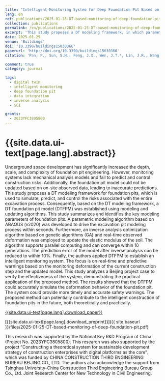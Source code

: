 ```yaml
---
title: "Intelligent Monitoring System for Deep Foundation Pit Based on Digital Twin"
lang: en
ref: publications/2025-01-25-DT-based-monitoring-of-deep-foundation-pit
collection: publications
permalink: /en/publications/2025-01-25-DT-based-monitoring-of-deep-foundation-pit
excerpt: 'This study proposes a DT modeling framework, in which parametric modeling driven excavation process, inverse analysis for elastic modulus updating, and intelligent system are included. The proposed method advances timely monitoring and safety control of deep foundation pit with high accuracy'
date: 2025-01-25
venue: 'Buildings'
doi: '10.3390/buildings15030366'
paperurl: 'http://doi.org/10.3390/buildings15030366'
citation: 'Pan, P., Sun, S.H., Feng, J.X., Wen, J.T.*, Lin, J.R., Wang, H.S. (2025). Intelligent Monitoring System for Deep Foundation Pit Based on Digital Twin. <i>Buildings</i>, 15(3), 366. doi: 10.3390/buildings15030366'

comment: true
category: journal

tags: 
  - digital twin
  - intelligent monitoring
  - deep foundation pit
  - data integration
  - inverse analysis
  - SCI

grants:
  - 2023YFC3805800
---
```


{{site.data.ui-text[page.lang].abstract}}
====


Underground space development has significantly increased the depth, scale, and complexity of foundation pit engineering. However, monitoring systems lack mechanical analysis models and fail to predict and control construction risks. Additionally, the foundation pit model could not be updated based on on-site observed data, leading to inaccurate predictions. This study proposes a DT modeling framework for foundation pits, which is used to simulate, predict, and control the risks associated with the entire excavation process. Consequently, based on the DT modeling framework, a DT foundation pit model (DTFPM) was established using modeling and updating algorithms. This study summarizes and identifies the key modeling parameters of foundation pits. A parametric modeling algorithm based on ABAQUS (v2020) was developed to drive the excavation pit modeling process within seconds. Furthermore, an inverse analysis optimization algorithm based on genetic algorithms (GA) and real-time observed deformation was employed to update the elastic modulus of the soil. The algorithm supports parallel computing and can converge within 10 generations. The prediction error of the model after inverse analysis can be reduced to within 10%. Finally, the authors applied DTFPM to establish an intelligent monitoring system. The focus is on real-time and predictive warnings based on the monitoring deformation of the current construction step and the updated model. This study analyzes a Beijing project case to verify the effectiveness of the system, demonstrating the practical application of the proposed method. The results showed that the DTFPM could accurately simulate the deformation behavior of the foundation pit. The system could provide more timely and accurate safety warnings. The proposed method can potentially contribute to the intelligent construction of foundation pits in the future, both theoretically and practically.

[{{site.data.ui-text[page.lang].download_paper}}]({{page.paperurl}})

[{{site.data.ui-text[page.lang].download_preprint}}]({{ site.baseurl }}/files/2025-01-25-DT-based-monitoring-of-deep-foundation-pit.pdf)

This research was supported by the National Key R&D Program of China (Project No. 2023YFC3805800). This research was also supported by the project “Constructing a theoretical system for sustainable development strategy of construction enterprises with digital platforms as the core”, which was funded by CHINA CONSTRUCTION THIRD ENGINEERING BUREAU BEIJING CO., LTD. The authors also acknowledge the support from Tsinghua University-China Construction Third Engineering Bureau Group Co., Ltd. Joint Research Center for New Technology in Civil Engineering.